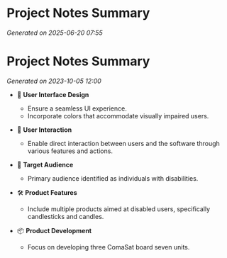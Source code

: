 # Project Notes Summary

*Generated on 2025-06-20 07:55*

# Project Notes Summary

*Generated on 2023-10-05 12:00*

- 🎨 **User Interface Design**
  - Ensure a seamless UI experience.
  - Incorporate colors that accommodate visually impaired users.

- 🤝 **User Interaction**
  - Enable direct interaction between users and the software through various features and actions.

- 🎯 **Target Audience**
  - Primary audience identified as individuals with disabilities.

- 🛠️ **Product Features**
  - Include multiple products aimed at disabled users, specifically candlesticks and candles.

- 📦 **Product Development**
  - Focus on developing three ComaSat board seven units.